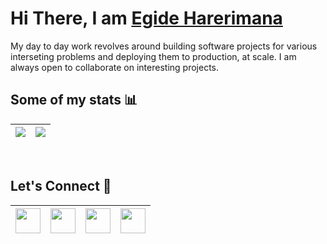 <h1>Hi There, I am <a  href="https://egide.netlify.app/">Egide Harerimana</a></h1>

My day to day work revolves around building software projects for various interseting problems and deploying them to production, at scale. I am always open to collaborate on interesting projects.

## Some of my stats :bar_chart:
<img align="center" src="https://github-readme-stats.vercel.app/api/top-langs/?username=degide&theme=light"/>|<img src="https://github-readme-stats.vercel.app/api?username=degide&count_private=true&show_icons=true&include_all_commits=true&show_icons=true&theme=light">
|--|--|

<br>

## Let's Connect :handshake:

<a href="https://https://www.linkedin.com/in/harerimana-egide-8b0826181/"><img src="https://cdn2.iconfinder.com/data/icons/social-media-2285/512/1_Linkedin_unofficial_colored_svg-128.png" width="40"></a>|<a href="https://twitter.com/egide08087224"><img src="https://cdn2.iconfinder.com/data/icons/social-media-2285/512/1_Twitter3_colored_svg-128.png" width="40"></a>|<a href="https://www.facebook.com/harerimana.egide.731"><img src="https://cdn1.iconfinder.com/data/icons/social-media-2285/512/Colored_Facebook3_svg-128.png" width="40"></a>|<a href="mailto:egideharerimana085@gmail.com"><img src="https://image.flaticon.com/icons/svg/281/281769.svg" width="40"></a>
|--|--|--|--|

<!--### Here is a random meme for you, to make your day better
(*PS: Refresh the page to see a new meme* :wink: )
<a href="https://github.com/techytushar/random-memer"><img src='https://random-memer.herokuapp.com/' title="Meme" alt="Please refresh the page if the meme doesn't show up." height="400"></a>-->
